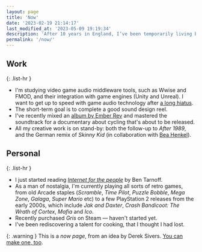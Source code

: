 ```yaml
---
layout: page
title: 'Now'
date: '2023-02-19 21:14:17'
last_modified_at: '2023-05-09 19:19:34'
description: 'After 10 years in England, I’ve been temporarily living between the shores of Lake Maggiore and Milan. The plan for 2023 is to move back to the UK.'
permalink: '/now/'
---
```

## Work

{: .list-hr }
- I'm studying video game audio middleware tools, such as Wwise and FMOD, and their integration with game engines (Unity and Unreal). I want to get up to speed with game audio technology after [a long hiatus](/work/sound-design/ruff-trigger-playstation2-game/).
- The short-term goal is to complete a good sound design reel.
- I've recently mixed an [album by Ember Rev](/work/music-production/mix-ember-rev-reaper-subprojects/) and mastered the soundtrack for a documentary about cycling that's about to be released.
- All my creative work is on stand-by: both the follow-up to _After 1989_, and the German remix of _Skinny Kid_ (in collaboration with [Bea Henkel](https://beartemusic.com/the-story/)).

## Personal

{: .list-hr }
- I just started reading [_Internet for the people_](https://www.versobooks.com/en-gb/products/2674-internet-for-the-people) by Ben Tarnoff.
- As a man of nostalgia, I'm currently playing all sorts of retro games, from old Arcade staples (_Scramble_, _Time Pilot_, _Puzzle Bobble_, _Mega Zone_, _Galaga_, _Super Mario_ etc) to a few PlayStation 2 releases from the early 2000s, which include _Jak and Daxter_, _Crash Bandicoot: The Wrath of Cortex_, _Mafia_ and _Ico_.
- Recently purchased _Gris_ on Steam — haven't started yet.
- I've been rediscovering a talent for cooking, that I thought I had lost.

{: .warning }
This is a _now page_, from an idea by Derek Sivers. [You can make one, too](https://nownownow.com/about).